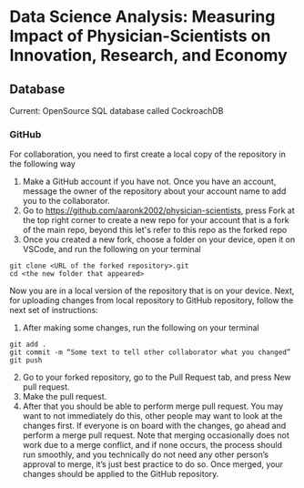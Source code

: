 # Data Science Analysis: Measuring Impact of Physician-Scientists on Innovation, Research, and Economy

## Database
Current:
OpenSource SQL database called CockroachDB

### GitHub

For collaboration, you need to first create a local copy of the repository in the following way
1. Make a GitHub account if you have not. Once you have an account, message the owner of the repository about your account name to add you to the collaborator.
2. Go to https://github.com/aaronk2002/physician-scientists, press Fork at the top right corner to create a new repo for your account that is a fork of the main repo, beyond this let's refer to this repo as the forked repo
3. Once you created a new fork, choose a folder on your device, open it on VSCode, and run the following on your terminal
```
git clone <URL of the forked repository>.git
cd <the new folder that appeared>
```
Now you are in a local version of the repository that is on your device. Next, for uploading changes from local repository to GitHub repository, follow the next set of instructions:
1. After making some changes, run the following on your terminal
```
git add .
git commit -m “Some text to tell other collaborator what you changed”
git push
```
2. Go to your forked repository, go to the Pull Request tab, and press New pull request.
3. Make the pull request.
4. After that you should be able to perform merge pull request. You may want to not immediately do this, other people may want to look at the changes first. If everyone is on board with the changes, go ahead and perform a merge pull request. Note that merging occasionally does not work due to a merge conflict, and if none occurs, the process should run smoothly, and you technically do not need any other person’s approval to merge, it’s just best practice to do so. Once merged, your changes should be applied to the GitHub repository.
